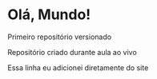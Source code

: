 # Olá, Mundo!
 Primeiro repositório versionado

 Repositório criado durante aula ao vivo 
 
 Essa linha eu adicionei diretamente do site
